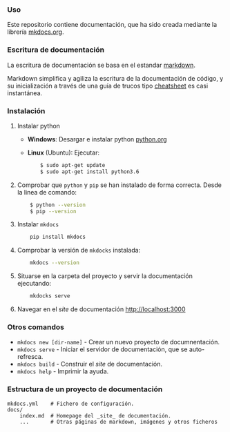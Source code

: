 ### Uso

Este repositorio contiene documentación, que ha sido creada mediante la librería [mkdocs.org](http://mkdocs.org).


### Escritura de documentación

La escritura de documentación se basa en el estandar [markdown](https://es.wikipedia.org/wiki/Markdown).

Markdown simplifica y agiliza la escritura de la documentación de código, y su inicialización a través de una guía de trucos tipo [cheatsheet](https://guides.github.com/pdfs/markdown-cheatsheet-online.pdf) es casi instantánea.


### Instalación

1. Instalar python
    * **Windows**: Desargar e instalar python [python.org](https://www.python.org/)
    * **Linux** (Ubuntu): Ejecutar:

        ``` bash
            $ sudo apt-get update
            $ sudo apt-get install python3.6 
        ```

2. Comprobar que  `python` y `pip` se han instalado de forma correcta. Desde la linea de comando:

    ``` bash
        $ python --version
        $ pip --version
    ```
3. Instalar `mkdocs`
    
    ``` bash
        pip install mkdocs
    ``` 
4. Comprobar la versión de `mkdocks` instalada:

    ``` bash
        mkdocs --version
    ```
5. Situarse en la carpeta del proyecto y servir la documentación ejecutando:
    ``` bash
        mkdocks serve
    ```

6. Navegar en el _site_ de documentación [http://localhost:3000](http://localhost:3000)


### Otros comandos

* `mkdocs new [dir-name]` - Crear un nuevo proyecto de documnentación.
* `mkdocs serve` - Iniciar el servidor de documentación, que se auto-refresca.
* `mkdocs build` - Construir el _site_ de documentación.
* `mkdocs help` - Imprimir la ayuda.


### Estructura de un proyecto de documentación

    mkdocs.yml    # Fichero de configuración.
    docs/
        index.md  # Homepage del _site_ de documentación.
        ...       # Otras páginas de markdown, imágenes y otros ficheros
